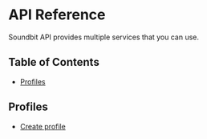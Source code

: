 # API Reference

Soundbit API provides multiple services that you can use.

## Table of Contents

- [Profiles](#profiles)

## Profiles

- [Create profile](services/profiles.md#post-profiles)

